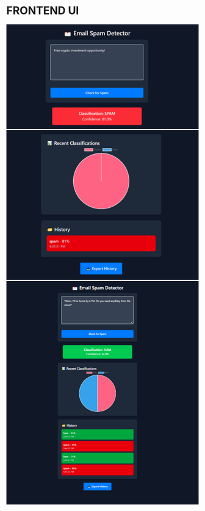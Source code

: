 # FRONTEND UI 
![spam-preview](./public/images/spam.png)
![history-preview](./public/images/check.png)
![full-preview](./public/images/all.png)
